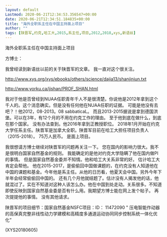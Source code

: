 ```yaml
---
layout: default
Lastmod: 2020-06-21T12:34:53.356547+00:00
date: 2020-06-21T12:34:51.184835+00:00
title: "海外全职系主任在中国主持面上项目"
author: ""
tags: [陕晋军,约克,哈工大,2015,系主任,项目,2012,2018,xys,新语丝]
---
```


海外全职系主任在中国主持面上项目

方博士：

我曾经读到新语丝以前的关于陕晋军的文章。 我一直对这个很关注。

http://www.xys.org/xys/ebooks/others/science/dajia13/shanjinjun.txt

http://www.yorku.ca/jjshan/PROF_SHAN.html

我对于他是否曾经到NUAA任职青年千人不是很清楚。你说他是2012年拿到这个千人的。这个消息确实。但是没有任何他在NUAA任职的证据。 可能是他没有去吧？！他2012，08-2013。08 sabbaticaL。 而且2013-2015据说是拿到德国洪堡。可以在3年，有12个月的不用在约克工作的理由。 至于他到底在做什么，到底在那个国家。 没有办法查到。他2016年拿到正教授职位。 2018年1月开始在约克大学任系主任。陕晋军是加拿大全职。陕晋军目前在哈工大担任项目负责人（2015-2018）。 75万人民币。 是面上项目。

我很想请方博士继续对陕晋军的问题再关注一下。 您在国内的影响力很大。我不是很明白国家自然基金的规则。 我能确定的是他对约克大学隐瞒了他在国内做PI的事情。 但是国家自然基金委并不知情。他和哈工大关系非常的好。 估计哈工大肯定会帮他。 他在2015-2017，是偷偷回中国做课题的，在约克没有人知道他在中国的课题和基金。今年他是系主任。从他的日历看，他夏天会中国。另外今年下半年会经常偷偷回中国的。 还有几个月他就结题了。估计没有人揭发他的话，他就混过了。实在不知道对这种人该怎么办。他在中国到处走动。关系很多。不知道即使反映到国家自然基金委是否有什么用。我期望方博士能在网上发个帖子。 再次提提他的事情。 没有其他请求。

陕晋军的项目细节：国家自然基金NSFC项目：ID： 11472090  " 压电智能作动器的高保真完整非线性动力学建模和高精度多通道运动协同同步控制系统一体化优化”

(XYS20180605)

